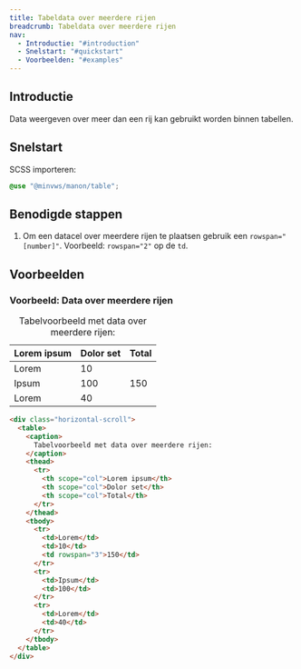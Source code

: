 ```yaml
---
title: Tabeldata over meerdere rijen
breadcrumb: Tabeldata over meerdere rijen
nav:
  - Introductie: "#introduction"
  - Snelstart: "#quickstart"
  - Voorbeelden: "#examples"
---
```


<h2 id="introduction">Introductie</h2>

Data weergeven over meer dan een rij kan gebruikt worden binnen tabellen.

<h2 id="quickstart">Snelstart</h2>

SCSS importeren:

```scss
@use "@minvws/manon/table";
```

## Benodigde stappen

1.  Om een datacel over meerdere rijen te plaatsen gebruik een
    `rowspan="[number]"`. Voorbeeld: `rowspan="2"` op de `td`.

<h2 id="examples">Voorbeelden</h2>

### Voorbeeld: Data over meerdere rijen

<div class="horizontal-scroll">
  <table>
    <caption> Tabelvoorbeeld met data over meerdere rijen: </caption>
    <thead>
      <tr>
        <th scope="col">Lorem ipsum</th>
        <th scope="col">Dolor set</th>
        <th scope="col">Total</th>
      </tr>
    </thead>
    <tbody>
      <tr>
        <td>Lorem</td>
        <td>10</td>
        <td rowspan="3">150</td>
      </tr>
      <tr>
        <td>Ipsum</td>
        <td>100</td>
      </tr>
      <tr>
        <td>Lorem</td>
        <td>40</td>
      </tr>
    </tbody>
  </table>
</div>

```html
<div class="horizontal-scroll">
  <table>
    <caption>
      Tabelvoorbeeld met data over meerdere rijen:
    </caption>
    <thead>
      <tr>
        <th scope="col">Lorem ipsum</th>
        <th scope="col">Dolor set</th>
        <th scope="col">Total</th>
      </tr>
    </thead>
    <tbody>
      <tr>
        <td>Lorem</td>
        <td>10</td>
        <td rowspan="3">150</td>
      </tr>
      <tr>
        <td>Ipsum</td>
        <td>100</td>
      </tr>
      <tr>
        <td>Lorem</td>
        <td>40</td>
      </tr>
    </tbody>
  </table>
</div>
```
